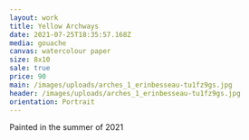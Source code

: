 ```yaml
---
layout: work
title: Yellow Archways
date: 2021-07-25T18:35:57.168Z
media: gouache
canvas: watercolour paper
size: 8x10
sale: true
price: 90
main: /images/uploads/arches_1_erinbesseau-tu1fz9gs.jpg
header: /images/uploads/arches_1_erinbesseau-tu1fz9gs.jpg
orientation: Portrait
---
```

Painted in the summer of 2021